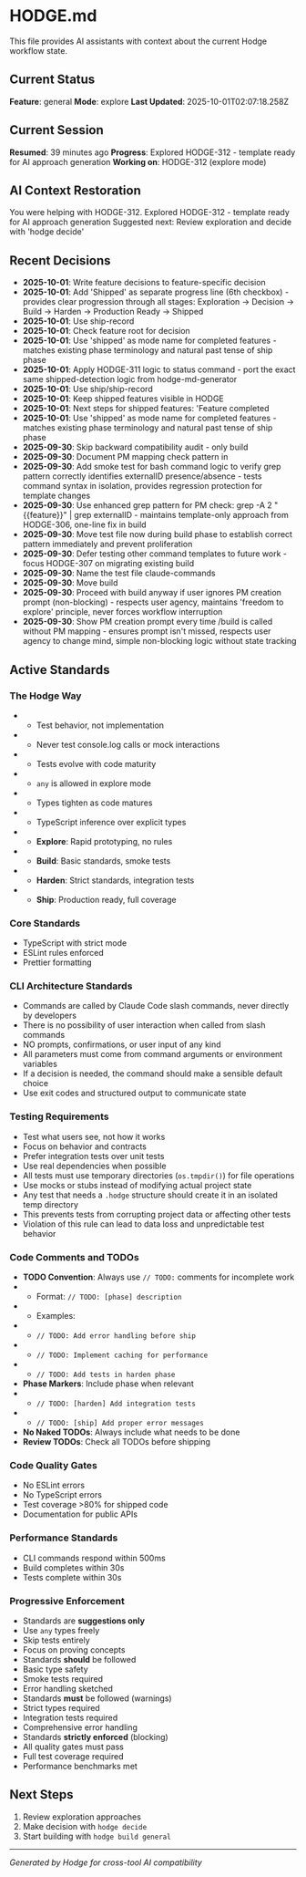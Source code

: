 # HODGE.md

This file provides AI assistants with context about the current Hodge workflow state.

## Current Status
**Feature**: general
**Mode**: explore
**Last Updated**: 2025-10-01T02:07:18.258Z
## Current Session
**Resumed**: 39 minutes ago
**Progress**: Explored HODGE-312 - template ready for AI approach generation
**Working on**: HODGE-312 (explore mode)
## AI Context Restoration
You were helping with HODGE-312. Explored HODGE-312 - template ready for AI approach generation
Suggested next: Review exploration and decide with 'hodge decide'
## Recent Decisions

- **2025-10-01**: Write feature decisions to feature-specific decision
- **2025-10-01**: Add 'Shipped' as separate progress line (6th checkbox) - provides clear progression through all stages: Exploration → Decision → Build → Harden → Production Ready → Shipped
- **2025-10-01**: Use ship-record
- **2025-10-01**: Check feature root for decision
- **2025-10-01**: Use 'shipped' as mode name for completed features - matches existing phase terminology and natural past tense of ship phase
- **2025-10-01**: Apply HODGE-311 logic to status command - port the exact same shipped-detection logic from hodge-md-generator
- **2025-10-01**: Use ship/ship-record
- **2025-10-01**: Keep shipped features visible in HODGE
- **2025-10-01**: Next steps for shipped features: 'Feature completed
- **2025-10-01**: Use 'shipped' as mode name for completed features - matches existing phase terminology and natural past tense of ship phase
- **2025-09-30**: Skip backward compatibility audit - only build
- **2025-09-30**: Document PM mapping check pattern in
- **2025-09-30**: Add smoke test for bash command logic to verify grep pattern correctly identifies externalID presence/absence - tests command syntax in isolation, provides regression protection for template changes
- **2025-09-30**: Use enhanced grep pattern for PM check: grep -A 2 "{{feature}}" | grep externalID - maintains template-only approach from HODGE-306, one-line fix in build
- **2025-09-30**: Move test file now during build phase to establish correct pattern immediately and prevent proliferation
- **2025-09-30**: Defer testing other command templates to future work - focus HODGE-307 on migrating existing build
- **2025-09-30**: Name the test file claude-commands
- **2025-09-30**: Move build
- **2025-09-30**: Proceed with build anyway if user ignores PM creation prompt (non-blocking) - respects user agency, maintains 'freedom to explore' principle, never forces workflow interruption
- **2025-09-30**: Show PM creation prompt every time /build is called without PM mapping - ensures prompt isn't missed, respects user agency to change mind, simple non-blocking logic without state tracking

## Active Standards

### The Hodge Way
- - Test behavior, not implementation
- - Never test console.log calls or mock interactions
- - Tests evolve with code maturity
- - `any` is allowed in explore mode
- - Types tighten as code matures
- - TypeScript inference over explicit types
- - **Explore**: Rapid prototyping, no rules
- - **Build**: Basic standards, smoke tests
- - **Harden**: Strict standards, integration tests
- - **Ship**: Production ready, full coverage

### Core Standards
- TypeScript with strict mode
- ESLint rules enforced
- Prettier formatting

### CLI Architecture Standards
- Commands are called by Claude Code slash commands, never directly by developers
- There is no possibility of user interaction when called from slash commands
- NO prompts, confirmations, or user input of any kind
- All parameters must come from command arguments or environment variables
- If a decision is needed, the command should make a sensible default choice
- Use exit codes and structured output to communicate state

### Testing Requirements
- Test what users see, not how it works
- Focus on behavior and contracts
- Prefer integration tests over unit tests
- Use real dependencies when possible
- All tests must use temporary directories (`os.tmpdir()`) for file operations
- Use mocks or stubs instead of modifying actual project state
- Any test that needs a `.hodge` structure should create it in an isolated temp directory
- This prevents tests from corrupting project data or affecting other tests
- Violation of this rule can lead to data loss and unpredictable test behavior

### Code Comments and TODOs
- **TODO Convention**: Always use `// TODO:` comments for incomplete work
- - Format: `// TODO: [phase] description`
- - Examples:
- - `// TODO: Add error handling before ship`
- - `// TODO: Implement caching for performance`
- - `// TODO: Add tests in harden phase`
- **Phase Markers**: Include phase when relevant
- - `// TODO: [harden] Add integration tests`
- - `// TODO: [ship] Add proper error messages`
- **No Naked TODOs**: Always include what needs to be done
- **Review TODOs**: Check all TODOs before shipping

### Code Quality Gates
- No ESLint errors
- No TypeScript errors
- Test coverage >80% for shipped code
- Documentation for public APIs

### Performance Standards
- CLI commands respond within 500ms
- Build completes within 30s
- Tests complete within 30s

### Progressive Enforcement
- Standards are **suggestions only**
- Use `any` types freely
- Skip tests entirely
- Focus on proving concepts
- Standards **should** be followed
- Basic type safety
- Smoke tests required
- Error handling sketched
- Standards **must** be followed (warnings)
- Strict types required
- Integration tests required
- Comprehensive error handling
- Standards **strictly enforced** (blocking)
- All quality gates must pass
- Full test coverage required
- Performance benchmarks met

## Next Steps

1. Review exploration approaches
2. Make decision with `hodge decide`
3. Start building with `hodge build general`


---
_Generated by Hodge for cross-tool AI compatibility_